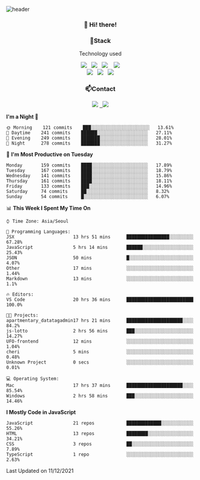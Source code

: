 ![header](https://capsule-render.vercel.app/api?type=waving&color=gradient&height=200&text=Che-ri&fontAlign=70&fontAlignY=40&animation=twinkling)

<h3 align="center">👋 Hi! there!</h3>

<h3 align="center">📌Stack</h3>
<p align="center">Technology used</p>
<div align="center"><img src="https://img.shields.io/badge/HTML5-e74c3c?style=flat-square&logo=HTML5&logoColor=white"></img> &nbsp <img src="https://img.shields.io/badge/CSS3-0A84FF?style=flat-square&logo=CSS3&logoColor=white"></img>  &nbsp <img src="https://img.shields.io/badge/SCSS-fd79a8?style=flat-square&logo=Sass&logoColor=white"/></a>&nbsp  &nbsp <img src="https://img.shields.io/badge/styled%2Dcomponents-DB7093?style=flat-square&logo=styled%2Dcomponents&logoColor=white"/></a>
<br><img src="https://img.shields.io/badge/JavaScript-FFCD11?style=flat-square&logo=JavaScript&logoColor=white"></img> &nbsp <img src="https://img.shields.io/badge/React-00BCF6?style=flat-square&logo=React&logoColor=white"></img> &nbsp <img src="https://img.shields.io/badge/Redux-764ABC?style=flat-square&logo=Redux&logoColor=white"/></a></div>

<h3 align="center">📫Contact</h3>
<div align="center"><a href="https://cheri.tistory.com/"><img src="https://img.shields.io/badge/Cheri-AD29B6?style=flat-square&logo=Tidal&logoColor=white"/></a> <a href="rnjs1135@gmail.com"> &nbsp <img src="https://img.shields.io/badge/Gmail-EA4335?style=flat-square&logo=Gmail&logoColor=white"/></a></div>

<!--START_SECTION:waka-->
**I'm a Night 🦉** 

```text
🌞 Morning    121 commits    ███░░░░░░░░░░░░░░░░░░░░░░   13.61% 
🌆 Daytime    241 commits    ██████░░░░░░░░░░░░░░░░░░░   27.11% 
🌃 Evening    249 commits    ███████░░░░░░░░░░░░░░░░░░   28.01% 
🌙 Night      278 commits    ███████░░░░░░░░░░░░░░░░░░   31.27%

```
📅 **I'm Most Productive on Tuesday** 

```text
Monday       159 commits    ████░░░░░░░░░░░░░░░░░░░░░   17.89% 
Tuesday      167 commits    ████░░░░░░░░░░░░░░░░░░░░░   18.79% 
Wednesday    141 commits    ████░░░░░░░░░░░░░░░░░░░░░   15.86% 
Thursday     161 commits    ████░░░░░░░░░░░░░░░░░░░░░   18.11% 
Friday       133 commits    ███░░░░░░░░░░░░░░░░░░░░░░   14.96% 
Saturday     74 commits     ██░░░░░░░░░░░░░░░░░░░░░░░   8.32% 
Sunday       54 commits     █░░░░░░░░░░░░░░░░░░░░░░░░   6.07%

```


📊 **This Week I Spent My Time On** 

```text
⌚︎ Time Zone: Asia/Seoul

💬 Programming Languages: 
JSX                      13 hrs 51 mins      ████████████████░░░░░░░░░   67.28% 
JavaScript               5 hrs 14 mins       ██████░░░░░░░░░░░░░░░░░░░   25.43% 
JSON                     50 mins             █░░░░░░░░░░░░░░░░░░░░░░░░   4.07% 
Other                    17 mins             ░░░░░░░░░░░░░░░░░░░░░░░░░   1.44% 
Markdown                 13 mins             ░░░░░░░░░░░░░░░░░░░░░░░░░   1.1%

🔥 Editors: 
VS Code                  20 hrs 36 mins      █████████████████████████   100.0%

🐱‍💻 Projects: 
apartmentary_datatagadmin17 hrs 21 mins      █████████████████████░░░░   84.2% 
js-lotto                 2 hrs 56 mins       ███░░░░░░░░░░░░░░░░░░░░░░   14.27% 
UFO-frontend             12 mins             ░░░░░░░░░░░░░░░░░░░░░░░░░   1.04% 
cheri                    5 mins              ░░░░░░░░░░░░░░░░░░░░░░░░░   0.48% 
Unknown Project          0 secs              ░░░░░░░░░░░░░░░░░░░░░░░░░   0.01%

💻 Operating System: 
Mac                      17 hrs 37 mins      █████████████████████░░░░   85.54% 
Windows                  2 hrs 58 mins       ███░░░░░░░░░░░░░░░░░░░░░░   14.46%

```

**I Mostly Code in JavaScript** 

```text
JavaScript               21 repos            █████████████░░░░░░░░░░░░   55.26% 
HTML                     13 repos            ████████░░░░░░░░░░░░░░░░░   34.21% 
CSS                      3 repos             ██░░░░░░░░░░░░░░░░░░░░░░░   7.89% 
TypeScript               1 repo              ░░░░░░░░░░░░░░░░░░░░░░░░░   2.63%

```



 Last Updated on 11/12/2021
<!--END_SECTION:waka-->

